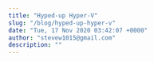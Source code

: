 ```yaml
---
title: "Hyped-up Hyper-V"
slug: "/blog/hyped-up-hyper-v"
date: "Tue, 17 Nov 2020 03:42:07 +0000"
author: "stevew1015@gmail.com"
description: ""
---
```


